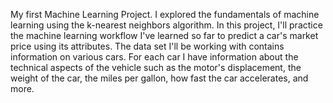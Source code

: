 My first Machine Learning Project.
I explored the fundamentals of machine learning using the k-nearest neighbors algorithm. 
In this project, I'll practice the machine learning workflow I've learned so far to predict a car's market price using its attributes. 
The data set I'll be working with contains information on various cars. 
For each car I have information about the technical aspects of the vehicle such as the motor's displacement, the weight of the car, the miles per gallon, how fast the car accelerates, and more.
